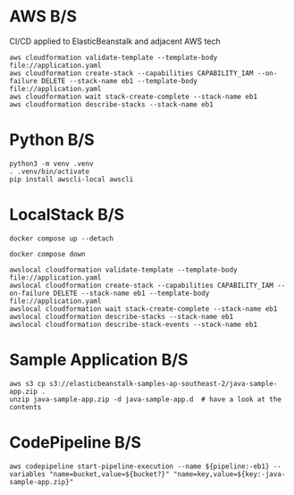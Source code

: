 # AWS B/S
CI/CD applied to ElasticBeanstalk and adjacent AWS tech

```shell
aws cloudformation validate-template --template-body file://application.yaml
aws cloudformation create-stack --capabilities CAPABILITY_IAM --on-failure DELETE --stack-name eb1 --template-body file://application.yaml
aws cloudformation wait stack-create-complete --stack-name eb1
aws cloudformation describe-stacks --stack-name eb1
```

# Python B/S

```shell
python3 -m venv .venv
. .venv/bin/activate
pip install awscli-local awscli
```

# LocalStack B/S

```shell
docker compose up --detach
```

```shell
docker compose down
```

```shell
awslocal cloudformation validate-template --template-body file://application.yaml
awslocal cloudformation create-stack --capabilities CAPABILITY_IAM --on-failure DELETE --stack-name eb1 --template-body file://application.yaml
awslocal cloudformation wait stack-create-complete --stack-name eb1
awslocal cloudformation describe-stacks --stack-name eb1
awslocal cloudformation describe-stack-events --stack-name eb1
```

# Sample Application B/S

```shell
aws s3 cp s3://elasticbeanstalk-samples-ap-southeast-2/java-sample-app.zip .
unzip java-sample-app.zip -d java-sample-app.d  # have a look at the contents
```

# CodePipeline B/S

```shell
aws codepipeline start-pipeline-execution --name ${pipeline:-eb1} --variables "name=bucket,value=${bucket?}" "name=key,value=${key:-java-sample-app.zip}"
```
